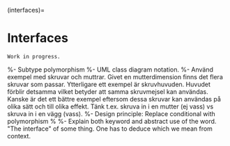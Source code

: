 (interfaces)=
# Interfaces

```{warning}
Work in progress.
```

%- Subtype polymorphism
%- UML class diagram notation.
%- Använd exempel med skruvar och muttrar. Givet en mutterdimension finns det flera skruvar som passar. Ytterligare ett exempel är skruvhuvuden. Huvudet förblir detsamma vilket betyder att samma skruvmejsel kan användas. Kanske är det ett bättre exempel eftersom dessa skruvar kan användas på olika sätt och till olika effekt. Tänk t.ex. skruva in i en mutter (ej vass) vs skruva in i en vägg (vass).
%- Design principle: Replace conditional with polymorphism
%
%- Explain both keyword and abstract use of the word. "The interface" of some thing. One has to deduce which we mean from context.
